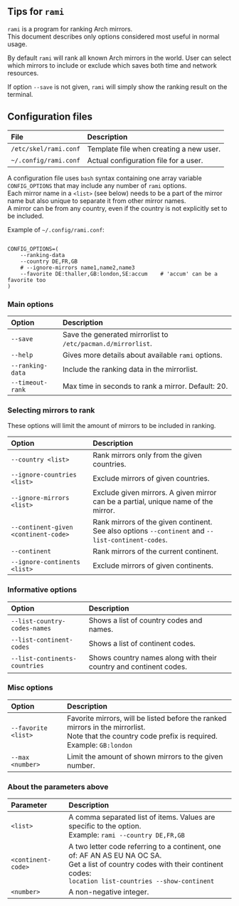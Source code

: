 ## Tips for `rami`

`rami` is a program for ranking Arch mirrors.<br>
This document describes only options considered most useful in normal usage.

By default `rami` will rank all known Arch mirrors in the world.
User can select which mirrors to include or exclude which saves both time and network resources.

If option `--save` is not given, `rami` will simply show the ranking result on the terminal.

## Configuration files

File | Description
:--- | :---
`/etc/skel/rami.conf` | Template file when creating a new user.
`~/.config/rami.conf` | Actual configuration file for a user.

A configuration file uses `bash` syntax containing one array variable `CONFIG_OPTIONS` that may include
any number of `rami` options.<br>
Each mirror name in a `<list>` (see below) needs to be a part of the mirror name but also
unique to separate it from other mirror names.<br>
A mirror can be from any country, even if the country is not explicitly set to be included.

Example of `~/.config/rami.conf`:

```

CONFIG_OPTIONS=(
    --ranking-data
    --country DE,FR,GB
    # --ignore-mirrors name1,name2,name3
    --favorite DE:thaller,GB:london,SE:accum    # 'accum' can be a favorite too
)
```

### Main options

Option | Description
:--- | :---
`--save` | Save the generated mirrorlist to `/etc/pacman.d/mirrorlist`.
`--help` | Gives more details about available `rami` options.
`--ranking-data` | Include the ranking data in the mirrorlist.
`--timeout-rank` | Max time in seconds to rank a mirror. Default: 20.

### Selecting mirrors to rank

These options will limit the amount of mirrors to be included in ranking.

Option | Description
:--- | :---
`--country <list>` | Rank mirrors only from the given countries.
`--ignore-countries <list>` | Exclude mirrors of given countries.
`--ignore-mirrors <list>` | Exclude given mirrors. A given mirror can be a partial, unique name of the mirror.
`--continent-given <continent-code>` | Rank mirrors of the given continent.<br>See also options `--continent` and `--list-continent-codes`.
`--continent` | Rank mirrors of the current continent.
`--ignore-continents <list>` | Exclude mirrors of given continents.

### Informative options

Option | Description
:--- | :---
`--list-country-codes-names` | Shows a list of country codes and names.
`--list-continent-codes` | Shows a list of continent codes.
`--list-continents-countries` | Shows country names along with their country and continent codes.

### Misc options

Option | Description
:--- | :---
`--favorite <list>` | Favorite mirrors, will be listed before the ranked mirrors in the mirrorlist.<br>Note that the country code prefix is required. Example: `GB:london`
`--max <number>` | Limit the amount of shown mirrors to the given number.

### About the parameters above

Parameter | Description
:--- | :---
`<list>` | A comma separated list of items. Values are specific to the option.<br>Example: `rami --country DE,FR,GB`
`<continent-code>` | A two letter code referring to a continent, one of: AF AN AS EU NA OC SA.<br>Get a list of country codes with their continent codes:<br>`location list-countries --show-continent`
`<number>` | A non-negative integer.
